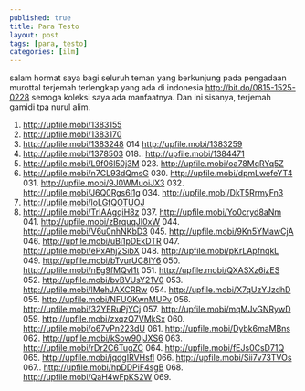 ```yaml
---
published: true
title: Para Testo
layout: post
tags: [para, testo]
categories: [ilm]
---
```

salam hormat saya bagi seluruh teman yang berkunjung pada pengadaan murottal terjemah terlengkap yang ada di indonesia http://bit.do/0815-1525-0228 semoga koleksi saya ada manfaatnya. Dan ini sisanya, terjemah gamidi tpa nurul alim.
001. http://upfile.mobi/1383155
012. http://upfile.mobi/1383170
013. http://upfile.mobi/1383248
014 http://upfile.mobi/1383259
015. http://upfile.mobi/1378503
018.. http://upfile.mobi/1384471
019. http://upfile.mobi/L9f06l50j3M 023. http://upfile.mobi/oa78MqRYq5Z
029. http://upfile.mobi/n7CL93dQmsG 030. http://upfile.mobi/dpmLwefeYT4 031. http://upfile.mobi/9J0WMuoiJX3 032. http://upfile.mobi/J6Q0Rgs6l1g 034. http://upfile.mobi/DkT5RrmyFn3
035. http://upfile.mobi/loLGfQOTUOJ
036. http://upfile.mobi/TrIAAgqiH8z 037. http://upfile.mobi/Yo0cryd8aNm 041. http://upfile.mobi/zBrquqJI0xW 044. http://upfile.mobi/V6u0nhNKbD3 045. http://upfile.mobi/9Kn5YMawCjA 046. http://upfile.mobi/uBi1pDEkDTR 047. http://upfile.mobi/ePxAhj2SibX 048. http://upfile.mobi/pKrLApfnqkL 049. http://upfile.mobi/bTvurUC8IY6 050. http://upfile.mobi/nEg9fMQvl1t 051. http://upfile.mobi/QXASXz6izES 052. http://upfile.mobi/bvBVUsY21V0 053. http://upfile.mobi/lMehJAXCRRw 054. http://upfile.mobi/X7qUzYJzdhD 055. http://upfile.mobi/NFUOKwnMUPv 056. http://upfile.mobi/32YERuPjYCj 057. http://upfile.mobi/mqMJvGNRywD 059. http://upfile.mobi/zxqzQ7VMkSx 060. http://upfile.mobi/o67vPn223dU 061. http://upfile.mobi/Dybk6maMBns 062. http://upfile.mobi/kSow90jJXS6 063. http://upfile.mobi/rDr2C6TugZC 064. http://upfile.mobi/fEJs0CsD71Q 065. http://upfile.mobi/jqdgIRVHsfl 066. http://upfile.mobi/Sii7v73TVOs 067.. http://upfile.mobi/hpDDPiF4sgB 068. http://upfile.mobi/QaH4wFpKS2W 069.
